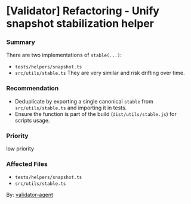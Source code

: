 # [Validator] Refactoring - Unify snapshot stabilization helper

### Summary
There are two implementations of `stable(...)`:
- `tests/helpers/snapshot.ts`
- `src/utils/stable.ts`
They are very similar and risk drifting over time.

### Recommendation
- Deduplicate by exporting a single canonical `stable` from `src/utils/stable.ts` and importing it in tests.
- Ensure the function is part of the build (`dist/utils/stable.js`) for scripts usage.

### Priority
low priority

### Affected Files
- `tests/helpers/snapshot.ts`
- `src/utils/stable.ts`

By: [validator-agent](https://app.a5c.ai/a5c/agents/development/validator-agent)
